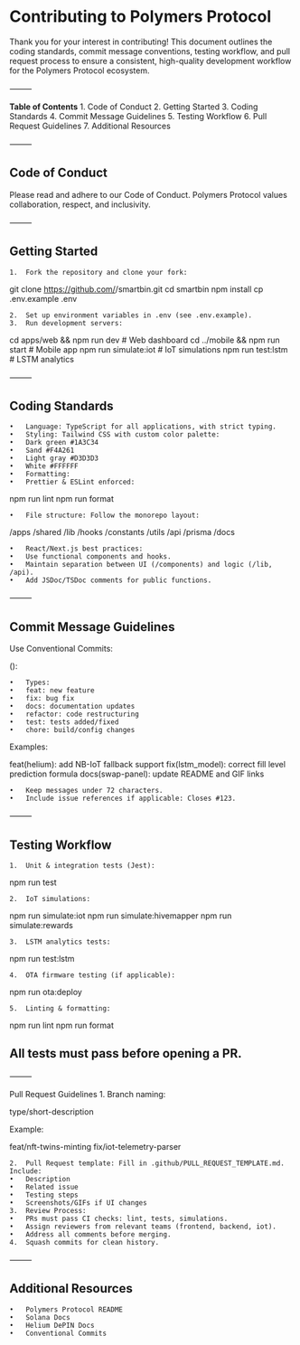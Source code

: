 # Contributing to Polymers Protocol

Thank you for your interest in contributing! This document outlines the coding standards, commit message conventions, testing workflow, and pull request process to ensure a consistent, high-quality development workflow for the Polymers Protocol ecosystem.

⸻

**Table of Contents**
	1.	Code of Conduct
	2.	Getting Started
	3.	Coding Standards
	4.	Commit Message Guidelines
	5.	Testing Workflow
	6.	Pull Request Guidelines
	7.	Additional Resources

⸻

## Code of Conduct

Please read and adhere to our Code of Conduct.
Polymers Protocol values collaboration, respect, and inclusivity.

⸻

## Getting Started
	1.	Fork the repository and clone your fork:

git clone https://github.com/<your-username>/smartbin.git
cd smartbin
npm install
cp .env.example .env


	2.	Set up environment variables in .env (see .env.example).
	3.	Run development servers:

cd apps/web && npm run dev      # Web dashboard
cd ../mobile && npm run start   # Mobile app
npm run simulate:iot            # IoT simulations
npm run test:lstm               # LSTM analytics



⸻

## Coding Standards
	•	Language: TypeScript for all applications, with strict typing.
	•	Styling: Tailwind CSS with custom color palette:
	•	Dark green #1A3C34
	•	Sand #F4A261
	•	Light gray #D3D3D3
	•	White #FFFFFF
	•	Formatting:
	•	Prettier & ESLint enforced:

npm run lint
npm run format


	•	File structure: Follow the monorepo layout:

/apps
/shared
/lib
/hooks
/constants
/utils
/api
/prisma
/docs


	•	React/Next.js best practices:
	•	Use functional components and hooks.
	•	Maintain separation between UI (/components) and logic (/lib, /api).
	•	Add JSDoc/TSDoc comments for public functions.

⸻

## Commit Message Guidelines

Use Conventional Commits:

<type>(<scope>): <short description>

	•	Types:
	•	feat: new feature
	•	fix: bug fix
	•	docs: documentation updates
	•	refactor: code restructuring
	•	test: tests added/fixed
	•	chore: build/config changes

Examples:

feat(helium): add NB-IoT fallback support
fix(lstm_model): correct fill level prediction formula
docs(swap-panel): update README and GIF links

	•	Keep messages under 72 characters.
	•	Include issue references if applicable: Closes #123.

⸻

## Testing Workflow
	1.	Unit & integration tests (Jest):

npm run test


	2.	IoT simulations:

npm run simulate:iot
npm run simulate:hivemapper
npm run simulate:rewards


	3.	LSTM analytics tests:

npm run test:lstm


	4.	OTA firmware testing (if applicable):

npm run ota:deploy


	5.	Linting & formatting:

npm run lint
npm run format



## All tests must pass before opening a PR.

⸻

Pull Request Guidelines
	1.	Branch naming:

type/short-description

Example:

feat/nft-twins-minting
fix/iot-telemetry-parser


	2.	Pull Request template: Fill in .github/PULL_REQUEST_TEMPLATE.md. Include:
	•	Description
	•	Related issue
	•	Testing steps
	•	Screenshots/GIFs if UI changes
	3.	Review Process:
	•	PRs must pass CI checks: lint, tests, simulations.
	•	Assign reviewers from relevant teams (frontend, backend, iot).
	•	Address all comments before merging.
	4.	Squash commits for clean history.

⸻

## Additional Resources
	•	Polymers Protocol README
	•	Solana Docs
	•	Helium DePIN Docs
	•	Conventional Commits
